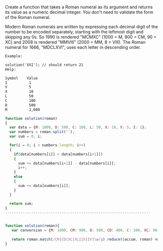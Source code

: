 Create a function that takes a Roman numeral as its argument and returns its value as a numeric decimal integer. You don't need to validate the form of the Roman numeral.

Modern Roman numerals are written by expressing each decimal digit of the number to be encoded separately, starting with the leftmost digit and skipping any 0s. So 1990 is rendered "MCMXC" (1000 = M, 900 = CM, 90 = XC) and 2008 is rendered "MMVIII" (2000 = MM, 8 = VIII). The Roman numeral for 1666, "MDCLXVI", uses each letter in descending order.
```html
Example:

solution('XXI'); // should return 21
Help:

Symbol    Value
I          1
V          5
X          10
L          50
C          100
D          500
M          1,000
```

```js
function solution(roman)
{
  var data = {M: 1000, D: 500, C: 100, L: 50, X: 10, V: 5, I: 1};
  var numbers = roman.split('');
  var sum = 0, i;

  for(i = 0; i < numbers.length; i++)
  {
    if(data[numbers[i]] < data[numbers[i+1]])
    {
      sum += data[numbers[i+1]] - data[numbers[i]];
      i++;
    }
    else
    {
      sum += data[numbers[i]];
    }
  }
  
  return sum;
}
-------------------------------------------------------------------


function solution(roman){
   var conversion = {M: 1000, CM: 900, D: 500, CD: 400, C: 100, XC: 90, L: 50, XL: 40, X: 10, IX: 9, V: 5, IV: 4, I: 1};
   
   return roman.match(/CM|CD|XC|XL|IX|IV|\w/g).reduce((accum, roman) => accum + conversion[roman], 0);
}
